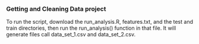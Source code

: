 ### Getting and Cleaning Data project

To run the script, download the run_analysis.R, features.txt, and the test and train directories, then run the run_analysis() function in that file.  It will generate files call data_set_1.csv and data_set_2.csv.